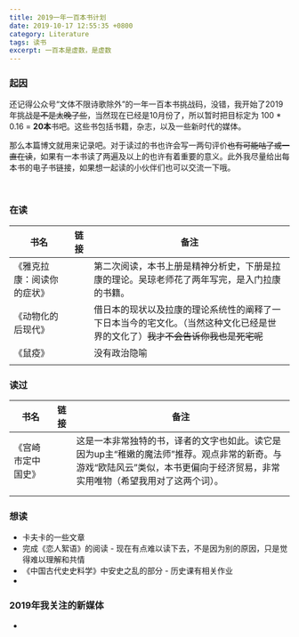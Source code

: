 ```yaml
---
title: 2019一年一百本书计划
date: 2019-10-17 12:55:35 +0800
category: Literature
tags: 读书
excerpt: 一百本是虚数，是虚数
---
```




### 起因

​		还记得公众号“文体不限诗歌除外”的一年一百本书挑战码，没错，我开始了2019年挑战~~是不是太晚了些~~，当然现在已经是10月份了，所以暂时把目标定为 100 * 0.16 = **20本**书吧。这些书包括书籍，杂志，以及一些新时代的媒体。

​		那么本篇博文就用来记录吧。对于读过的书也许会写一两句评价~~也有可能咕了或一直在读~~，如果有一本书读了两遍及以上的也许有着重要的意义。此外我尽量给出每本书的电子书链接，如果想一起读的小伙伴们也可以交流一下哦。

​		

### 在读

| 书名                       | 链接 | 备注                                                         |
| -------------------------- | ---- | ------------------------------------------------------------ |
| 《雅克拉康：阅读你的症状》 |      | 第二次阅读，本书上册是精神分析史，下册是拉康的理论。吴琼老师花了两年写完，是入门拉康的书籍。 |
| 《动物化的后现代》         |      | 借日本的现状以及拉康的理论系统性的阐释了一下日本当今的宅文化。（当然这种文化已经是世界的文化了）<del>我才不会告诉你我也是死宅呢</del> |
| 《鼠疫》                   |      | 没有政治隐喻                                                 |
|                            |      |                                                              |



### 读过

| 书名               | 链接 | 备注                                                         |
| ------------------ | ---- | ------------------------------------------------------------ |
| 《宫崎市定中国史》 |      | 这是一本非常独特的书，译者的文字也如此。读它是因为up主“稚嫩的魔法师”推荐。观点非常的新奇。与游戏“欧陆风云”类似，本书更偏向于经济贸易，非常实用唯物（希望我用对了这两个词）。 |
|                    |      |                                                              |
|                    |      |                                                              |



### 想读

- 卡夫卡的一些文章
- 完成《恋人絮语》的阅读 - 现在有点难以读下去，不是因为别的原因，只是觉得难以理解和共情
- 《中国古代史史料学》中安史之乱的部分 - 历史课有相关作业
- 

### 2019年我关注的新媒体

- 